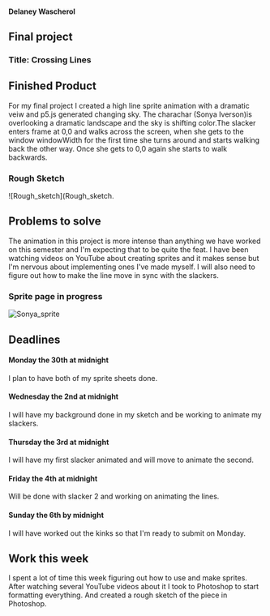#### Delaney Wascherol
## Final project
### Title: Crossing Lines

## Finished Product
For my final project I created a high line sprite animation with a dramatic veiw and p5.js generated changing sky. The charachar (Sonya Iverson)is overlooking a dramatic landscape and the sky is shifting color.The slacker enters frame at 0,0 and walks across the screen, when she gets to the window windowWidth for the first time she turns around and starts walking back the other way. Once she gets to 0,0 again she starts to walk backwards.
### Rough Sketch
![Rough_sketch](Rough_sketch.


## Problems to solve
The animation in this project is more intense than anything we have worked on this semester and I'm expecting that to be quite the feat. I have been watching videos on YouTube about creating sprites and it makes sense but I'm nervous about implementing ones I've made myself. I will also need to figure out how to make the line move in sync with the slackers.
### Sprite page in progress
![Sonya_sprite](Sonya_.jpg)

## Deadlines
#### Monday the 30th at midnight
 I plan to have both of my sprite sheets done.

 #### Wednesday the 2nd at midnight
 I will have my background done in my sketch and be working to animate my slackers.
 #### Thursday the 3rd at midnight
 I will have my first slacker animated and will move to animate the second.
 #### Friday the 4th at midnight
 Will be done with slacker 2 and working on animating the lines.

 #### Sunday the 6th by midnight
 I will have worked out the kinks so that I'm ready to submit on Monday.

 ## Work this week
 I spent a lot of time this week figuring out how to use and make sprites. After watching several YouTube videos about it I took to Photoshop to start formatting everything. And created a rough sketch of the piece in Photoshop.
